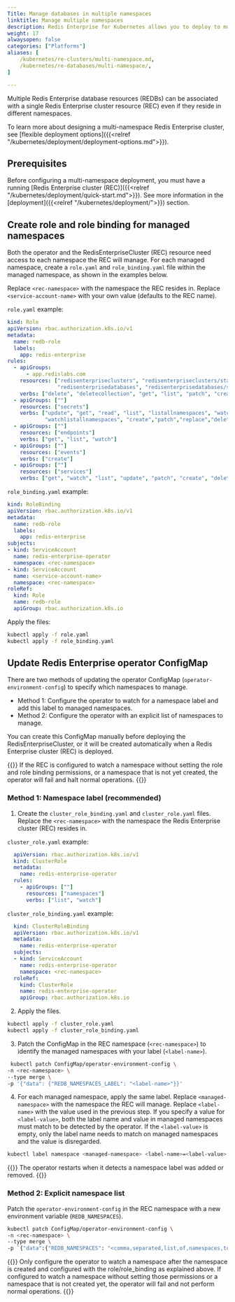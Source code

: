 ```yaml
---
Title: Manage databases in multiple namespaces
linktitle: Manage multiple namespaces
description: Redis Enterprise for Kubernetes allows you to deploy to multiple namespaces within your Kubernetes cluster. This article shows you how to configure your Redis Enterprise cluster to connect to databases in multiple namespaces
weight: 17
alwaysopen: false
categories: ["Platforms"]
aliases: [
    /kubernetes/re-clusters/multi-namespace.md,
    /kubernetes/re-databases/multi-namespace/,
]

---
```


Multiple Redis Enterprise database resources (REDBs) can be associated with a single Redis Enterprise cluster resource (REC) even if they reside in different namespaces.

To learn more about designing a multi-namespace Redis Enterprise cluster, see [flexible deployment options]({{<relref "/kubernetes/deployment/deployment-options.md">}}).

## Prerequisites

Before configuring a multi-namespace deployment, you must have a running [Redis Enterprise cluster (REC)]({{<relref "/kubernetes/deployment/quick-start.md">}}). See more information in the [deployment]({{<relref "/kubernetes/deployment/">}}) section. 

## Create role and role binding for managed namespaces

Both the operator and the RedisEnterpriseCluster (REC) resource need access to each namespace the REC will manage. For each managed namespace, create a `role.yaml` and `role_binding.yaml` file within the managed namespace, as shown in the examples below.

Replace `<rec-namespace>` with the namespace the REC resides in.
Replace `<service-account-name>` with your own value (defaults to the REC name).

`role.yaml` example: 

```yaml
kind: Role
apiVersion: rbac.authorization.k8s.io/v1
metadata:
  name: redb-role
  labels:
    app: redis-enterprise
rules:
  - apiGroups:
      - app.redislabs.com
    resources: ["redisenterpriseclusters", "redisenterpriseclusters/status", "redisenterpriseclusters/finalizers",
                "redisenterprisedatabases", "redisenterprisedatabases/status", "redisenterprisedatabases/finalizers"]
    verbs: ["delete", "deletecollection", "get", "list", "patch", "create", "update", "watch"]
  - apiGroups: [""]
    resources: ["secrets"]
    verbs: ["update", "get", "read", "list", "listallnamespaces", "watch", "watchlist",
            "watchlistallnamespaces", "create","patch","replace","delete","deletecollection"]
  - apiGroups: [""]
    resources: ["endpoints"]
    verbs: ["get", "list", "watch"]
  - apiGroups: [""]
    resources: ["events"]
    verbs: ["create"]
  - apiGroups: [""]
    resources: ["services"]
    verbs: ["get", "watch", "list", "update", "patch", "create", "delete"]
```

`role_binding.yaml` example:

```yaml
kind: RoleBinding
apiVersion: rbac.authorization.k8s.io/v1
metadata:
  name: redb-role
  labels:
    app: redis-enterprise
subjects:
- kind: ServiceAccount
  name: redis-enterprise-operator
  namespace: <rec-namespace>
- kind: ServiceAccount
  name: <service-account-name>
  namespace: <rec-namespace>
roleRef:
  kind: Role
  name: redb-role
  apiGroup: rbac.authorization.k8s.io
```

Apply the files:

```sh
kubectl apply -f role.yaml
kubectl apply -f role_binding.yaml
```

## Update Redis Enterprise operator ConfigMap


There are two methods of updating the operator ConfigMap (`operator-environment-config`) to specify which namespaces to manage.

- Method 1: Configure the operator to watch for a namespace label and add this label to managed namespaces.
- Method 2: Configure the operator with an explicit list of namespaces to manage.

You can create this ConfigMap manually before deploying the RedisEnterpriseCluster, or it will be created automatically when a Redis Enterprise cluster (REC) is deployed.

{{<note>}}
If the REC is configured to watch a namespace without setting the role and role binding permissions, or a namespace that is not yet created, the operator will fail and halt normal operations.
{{</note>}}

### Method 1: Namespace label (recommended)

1. Create the `cluster_role_binding.yaml` and `cluster_role.yaml` files. Replace the `<rec-namespace>` with the namespace the Redis Enterprise cluster (REC) resides in.

  `cluster_role.yaml` example:

  ```yaml
    apiVersion: rbac.authorization.k8s.io/v1
    kind: ClusterRole
    metadata:
      name: redis-enterprise-operator
    rules:
      - apiGroups: [""]
        resources: ["namespaces"]
        verbs: ["list", "watch"]
  ```

  `cluster_role_binding.yaml` example:

  ```yaml
    kind: ClusterRoleBinding
    apiVersion: rbac.authorization.k8s.io/v1
    metadata:
      name: redis-enterprise-operator
    subjects:
    - kind: ServiceAccount
      name: redis-enterprise-operator
      namespace: <rec-namespace>
    roleRef:
      kind: ClusterRole
      name: redis-enterprise-operator
      apiGroup: rbac.authorization.k8s.io
  ```

2. Apply the files.

  ```sh
  kubectl apply -f cluster_role.yaml
  kubectl apply -f cluster_role_binding.yaml 
  ```

3. Patch the ConfigMap in the REC namespace (`<rec-namespace>`) to identify the managed namespaces with your label (`<label-name>`).

  ```sh
   kubectl patch ConfigMap/operator-environment-config \
  -n <rec-namespace> \
  --type merge \
  -p '{"data": {"REDB_NAMESPACES_LABEL": "<label-name>"}}'
  ```

4. For each managed namespace, apply the same label. Replace `<managed-namespace>` with the namespace the REC will manage. Replace `<label-name>` with the value used in the previous step. If you specify a value for `<label-value>`, both the label name and value in managed namespaces must match to be detected by the operator. If the `<label-value>` is empty, only the label name needs to match on managed namespaces and the value is disregarded.


  ```sh
  kubectl label namespace <managed-namespace> <label-name>=<label-value>
  ```

{{<note>}}
The operator restarts when it detects a namespace label was added or removed.
{{</note>}}

### Method 2: Explicit namespace list

Patch the `operator-environment-config` in the REC namespace with a new environment variable (`REDB_NAMESPACES`).

```sh
kubectl patch ConfigMap/operator-environment-config \ 
-n <rec-namespace> \
--type merge \
-p `{"data":{"REDB_NAMESPACES": "<comma,separated,list,of,namespaces,to,watch"}}`
```

{{<warning>}}
Only configure the operator to watch a namespace after the namespace is created and configured with the role/role_binding as explained above. If configured to watch a namespace without setting those permissions or a namespace that is not created yet, the operator will fail and not perform normal operations.
{{</warning>}}
